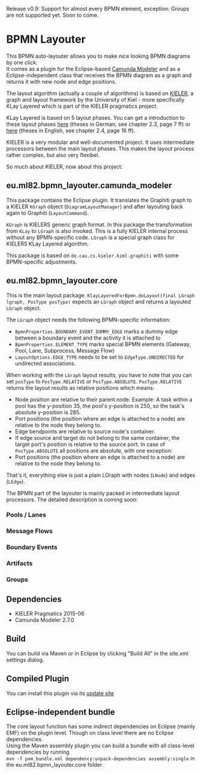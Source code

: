 Release v0.9: Support for almost every BPMN element, exception: Groups are not supported yet. Soon to come.

BPMN Layouter
=====
This BPMN auto-layouter allows you to make nice looking BPMN diagrams by one click.  
It comes as a plugin for the Eclipse-based [Camunda Modeler](https://github.com/camunda/camunda-modeler) and as a Eclipse-independent class that receives the BPMN diagram as a graph and returns it with new node and edge positions.

The layout algorithm (actually a couple of algorithms) is based on [KIELER](http://www.rtsys.informatik.uni-kiel.de/en/research/kieler/), a graph and layout framework by the University of Kiel - more specifically KLay Layered which is part of the KIELER pragmatics project.

KLay Layered is based on 5 layout phases. You can get a introduction to these layout phases [here](http://rtsys.informatik.uni-kiel.de/~biblio/downloads/theses/kpe-bt.pdf) (theses in German, see chapter 2.3, page 7 ff) or [here](http://rtsys.informatik.uni-kiel.de/~biblio/downloads/theses/jjc-mt.pdf) (theses in English, see chapter 2.4, page 16 ff). 

KIELER is a very modular and well-documented project. It uses intermediate processors between the main layout phases. This makes the layout process rather complex, but also very flexibel.

So much about KIELER, now about this project:

## eu.ml82.bpmn_layouter.camunda_modeler
This package contains the Eclipse plugin. It translates the Graphiti graph to a KIELER `KGraph` object (`DiagramLayoutManager`) and after layouting back again to Graphiti (`LayoutCommand`). 

`KGraph` is KIELERS generic graph format. In this package the transformation from `KLay` to `LGraph` is also invoked. This is a fully KIELER internal process without any BPMN-specific code.
`LGraph` is a special graph class for KIELERS KLay Layered algorithm.

This package is based on `de.cau.cs.kieler.kiml.graphiti` with some BPMN-specific adjustments.

## eu.ml82.bpmn_layouter.core
This is the main layout package. `KlayLayeredForBpmn.doLayout(final LGraph lgraph, PosType posType)` expects an `LGraph` object and returns a layouted `LGraph` object.

The `LGraph` object needs the following BPMN-specific information:
* `BpmnProperties.BOUNDARY_EVENT_DUMMY_EDGE` marks a dummy edge between a boundary event and the activity it is attached to
* `BpmnProperties.ELEMENT_TYPE` marks special BPMN elements (Gateway, Pool, Lane, Subprocess, Message Flow)
* `LayoutOptions.EDGE_TYPE` needs to be set to `EdgeType.UNDIRECTED` for undirected associations.

When working with the `LGraph` layout results, you have to note that you can set `posType` to `PosType.RELATIVE` or `PosType.ABSOLUTE`.
`PosType.RELATIVE` returns the layout results as relative positions which means: 
* Node position are relative to their parent node. Example: A task within a pool has the y-position 35, the pool's y-position is 250, so the task's absolute y-position is 285.
* Port positions (the position where an edge is attached to a node) are relative to the node they belong to.
* Edge bendpoints are relative to source node's container.
* If edge source and target do not belong to the same container, the target port's position is relative to the source port.
In case of `PosType.ABSOLUTE` all positions are absolute, with one exception:
* Port positions (the position where an edge is attached to a node) are relative to the node they belong to.

That's it, everything else is just a plain LGraph with nodes (`LNode`) and edges (`LEdge`).

The BPMN part of the layouter is mainly packed in intermediate layout processors. The detailed description is coming soon:
### Pools / Lanes
### Message Flows
### Boundary Events
### Artifacts
### Groups

## Dependencies
* KIELER Pragmatics 2015-06
* Camunda Modeler 2.7.0

## Build
You can build via Maven or in Eclipse by clicking "Build All" in the site.xml settings dialog.  

## Compiled Plugin
You can install this plugin via its [update site](http://www.marvin-ludwig.de/files/bpmn_layouter/updatesite)

## Eclipse-independent bundle
The core layout function has some indirect dependencies on Eclipse (mainly EMF) on the plugin level. Though on class level there are no Eclipse dependencies.  
Using the Maven assembly plugin you can build a bundle with all class-level dependencies by running  
`mvn -f pom_bundle.xml dependency:unpack-dependencies assembly:single` in the eu.ml82.bpmn_layouter.core folder.

